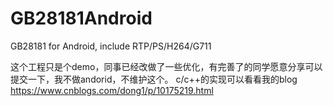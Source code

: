 # GB28181Android
GB28181 for Android, include RTP/PS/H264/G711

这个工程只是个demo，同事已经改做了一些优化，有完善了的同学愿意分享可以提交一下，我不做andorid，不维护这个。
c/c++的实现可以看看我的blog
https://www.cnblogs.com/dong1/p/10175219.html
